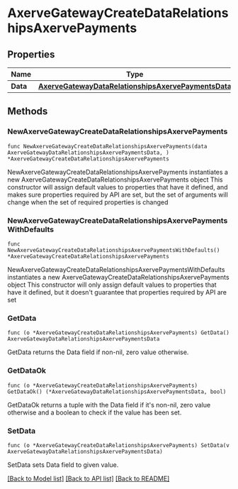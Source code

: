 # AxerveGatewayCreateDataRelationshipsAxervePayments

## Properties

Name | Type | Description | Notes
------------ | ------------- | ------------- | -------------
**Data** | [**AxerveGatewayDataRelationshipsAxervePaymentsData**](AxerveGatewayDataRelationshipsAxervePaymentsData.md) |  | 

## Methods

### NewAxerveGatewayCreateDataRelationshipsAxervePayments

`func NewAxerveGatewayCreateDataRelationshipsAxervePayments(data AxerveGatewayDataRelationshipsAxervePaymentsData, ) *AxerveGatewayCreateDataRelationshipsAxervePayments`

NewAxerveGatewayCreateDataRelationshipsAxervePayments instantiates a new AxerveGatewayCreateDataRelationshipsAxervePayments object
This constructor will assign default values to properties that have it defined,
and makes sure properties required by API are set, but the set of arguments
will change when the set of required properties is changed

### NewAxerveGatewayCreateDataRelationshipsAxervePaymentsWithDefaults

`func NewAxerveGatewayCreateDataRelationshipsAxervePaymentsWithDefaults() *AxerveGatewayCreateDataRelationshipsAxervePayments`

NewAxerveGatewayCreateDataRelationshipsAxervePaymentsWithDefaults instantiates a new AxerveGatewayCreateDataRelationshipsAxervePayments object
This constructor will only assign default values to properties that have it defined,
but it doesn't guarantee that properties required by API are set

### GetData

`func (o *AxerveGatewayCreateDataRelationshipsAxervePayments) GetData() AxerveGatewayDataRelationshipsAxervePaymentsData`

GetData returns the Data field if non-nil, zero value otherwise.

### GetDataOk

`func (o *AxerveGatewayCreateDataRelationshipsAxervePayments) GetDataOk() (*AxerveGatewayDataRelationshipsAxervePaymentsData, bool)`

GetDataOk returns a tuple with the Data field if it's non-nil, zero value otherwise
and a boolean to check if the value has been set.

### SetData

`func (o *AxerveGatewayCreateDataRelationshipsAxervePayments) SetData(v AxerveGatewayDataRelationshipsAxervePaymentsData)`

SetData sets Data field to given value.



[[Back to Model list]](../README.md#documentation-for-models) [[Back to API list]](../README.md#documentation-for-api-endpoints) [[Back to README]](../README.md)


